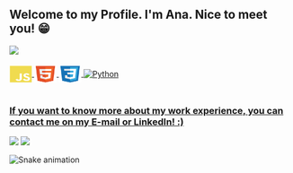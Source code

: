 ## Welcome to my Profile. I'm Ana. Nice to meet you! 😁

 <div>
   <a href="https://github.com/alp-lima">
   <img height="180em" src="https://github-readme-stats.vercel.app/api?username=alp-lima&show_icons=true&theme=radical&include_all_commits=true&count_private=true"/>
  
</div>
<div style="display: inline_block"><br>
  <img align="center" alt="Js" height="30" width="40" src="https://raw.githubusercontent.com/devicons/devicon/master/icons/javascript/javascript-plain.svg">
  <img align="center" alt="HTML" height="30" width="40" src="https://raw.githubusercontent.com/devicons/devicon/master/icons/html5/html5-original.svg">
  <img align="center" alt="CSS" height="30" width="40" src="https://raw.githubusercontent.com/devicons/devicon/master/icons/css3/css3-original.svg">
  <img align="center" alt="Python" height="30" width="40" src="https://cdn.jsdelivr.net/gh/devicons/devicon/icons/python/python-original.svg" />
</div>
 
 <br>
 
### If you want to know more about my work experience, you can contact me on my E-mail or LinkedIn! :)
 
<div> 
  <a href = "mailto:alp.lima18@gmail.com"><img src="https://img.shields.io/badge/-Gmail-%23333?style=for-the-badge&logo=gmail&logoColor=white" target="_blank"></a>
  <a href="https://www.linkedin.com/in/ana-lima18/" target="_blank"><img src="https://img.shields.io/badge/-LinkedIn-%230077B5?style=for-the-badge&logo=linkedin&logoColor=white" target="_blank"></a> 
 
  ![Snake animation](https://github.com/alp-lima/alp-lima/blob/output/github-contribution-grid-snake.svg)

</div>

